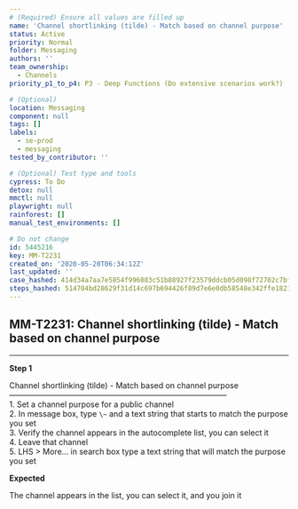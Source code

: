 ```yaml
---
# (Required) Ensure all values are filled up
name: 'Channel shortlinking (tilde) - Match based on channel purpose'
status: Active
priority: Normal
folder: Messaging
authors: ''
team_ownership:
  - Channels
priority_p1_to_p4: P3 - Deep Functions (Do extensive scenarios work?)

# (Optional)
location: Messaging
component: null
tags: []
labels:
  - se-prod
  - messaging
tested_by_contributor: ''

# (Optional) Test type and tools
cypress: To Do
detox: null
mmctl: null
playwright: null
rainforest: []
manual_test_environments: []

# Do not change
id: 5445216
key: MM-T2231
created_on: '2020-05-20T06:34:12Z'
last_updated: ''
case_hashed: 414d34a7aa7e5854f996083c51b88927f23579ddcb05d098f72702c7bf49a8053955880a0e1d98f50056f3e306280679
steps_hashed: 514704bd28629f31d14c697b694426f89d7e6e0db58548e342ffe18216767b0d1d2fdc33ab2143392f3a656bed0fbde0
---
```


<!-- (Auto-generated) Based on frontmatter's "key" and "name" -->

## MM-T2231: Channel shortlinking (tilde) - Match based on channel purpose

---

**Step 1**

Channel shortlinking (tilde) - Match based on channel purpose\
————————————————————————————\
1\. Set a channel purpose for a public channel\
2\. In message box, type `\~` and a text string that starts to match the purpose you set\
3\. Verify the channel appears in the autocomplete list, you can select it\
4\. Leave that channel\
5\. LHS > More... in search box type a text string that will match the purpose you set

**Expected**

The channel appears in the list, you can select it, and you join it
